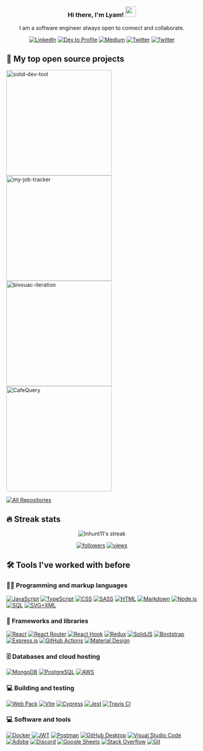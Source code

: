 
<h3 align="center">
  Hi there, I'm Lyam! 
  <img src="https://media.giphy.com/media/hvRJCLFzcasrR4ia7z/giphy.gif" width="28">
</h3>

<p align="center">
  I am a software engineer always open to connect and collaborate.
</p>

<p align="center">
  <a href="https://www.linkedin.com/in/lyamhunt/">
    <img alt="LinkedIn" title="Add me to your network" src="https://img.shields.io/badge/-lyamhunt-blue?logo=Linkedin&logoColor=white&link=https://www.linkedin.com/in/lyamhunt/"/></a> 
    
  <a href="https://dev.to/lnhunt11">
    <img alt="Dev.to Profile" title="Dev.to" src="https://img.shields.io/badge/dev.to-0A0A0A?logo=&logoColor=white)](https://dev.to/lnhunt11"/></a> 
    
  <a href="https://medium.com/@lyamnhunt">
    <img alt="Medium" title="Medium" src="https://img.shields.io/badge/-@lyamhunt-000000?labelColor=000000&logo=Medium&link=https://medium.com/@lyamhunt"/></a>
    
   <a href="https://twitter.com/HuntLyam">
     <img alt="Twitter" title="Twitter" src="https://img.shields.io/badge/-@HuntLyam-1ca0f1?labelColor=1ca0f1&logo=twitter&logoColor=white&link=https://twitter.com/HuntLyam"/></a> 
     
   <a href="mailto:lyamnhunt@gmail.com">
     <img alt="Twitter" title="Gmail" src="https://img.shields.io/badge/-lyamnhunt-c14438?logo=Gmail&logoColor=white&link=mailto:lyamnhunt@gmail.com"/></a> 

</p>

## 📘 My top open source projects

<p align="left">
  <a href="https://github.com/oslabs-beta/solid-dev-tool"><img width="278" src="https://github-readme-stats.vercel.app/api/pin/?username=oslabs-beta&repo=solid-dev-tool&theme=react&bg_color=1F222E&title_color=2f9eff&hide_border=true&icon_color=F8D866&show_icons=false" alt="solid-dev-tool"></a>
  <a href="https://github.com/Jigglypuff-34/my-job-tracker/tree/main"><img width="278" src="https://github-readme-stats.vercel.app/api/pin/?username=jigglypuff-34&repo=my-job-tracker&theme=react&bg_color=1F222E&title_color=2f9eff&hide_border=true&icon_color=F8D866&show_icons=false" alt="my-job-tracker"></a>
  <a href="https://github.com/heat-seeking-devil-chicken1/bivouac-iteration-v2/tree/dev"><img width="278" src="https://github-readme-stats.vercel.app/api/pin/?username=heat-seeking-devil-chicken1&repo=bivouac-iteration-v2&theme=react&bg_color=1F222E&title_color=2f9eff&hide_border=true&icon_color=F8D866&show_icons=false" alt="bivouac-iteration"></a>
  <a href="https://github.com/PinkFairyArmadillos34/CafeQuery/tree/development"><img width="278" src="https://github-readme-stats.vercel.app/api/pin/?username=PinkFairyArmadillos34&repo=CafeQuery&theme=react&bg_color=1F222E&title_color=2f9eff&hide_border=true&icon_color=F8D866&show_icons=false" alt="CafeQuery"></a>
</p>

<p align="left">
  <a href="https://github.com/lnhunt11?tab=repositories&sort=stargazers"><img alt="All Repositories" title="All Repositories" src="https://custom-icon-badges.demolab.com/badge/-All%20Repos-2962FF?style=for-the-badge&logoColor=white&logo=repo"/></a>
</p>


## 🔥 Streak stats

<p align="center">
    <img title="🔥 Get streak stats for your profile at git.io/streak-stats" alt="lnhunt11's streak" src="https://streak-stats.demolab.com/?user=lnhunt11&theme=monokai-metallian&hide_border=true"/>
</p>



<p align="center">
  <a href="https://github.com/lnhunt11?tab=followers">
    <img alt="followers" title="Follow me on Github" src="https://custom-icon-badges.demolab.com/github/followers/lnhunt11?color=ce9927&labelColor=5d5d5d&style=flat&logo=person-add&label=Follow&logoColor=white"/></a>
  <a href="https://github.com/lnhunt11/Simple-View-Counter">
    <img alt="views" title="GitHub profile views" src="https://komarev.com/ghpvc/?username=lnhunt11&label=Profile%20views&color=ce9927&style=flat"/></a>
</p>


## 🛠️ Tools I've worked with before

### 👨‍💻 Programming and markup languages

<p>
    <a href="#"><img alt="JavaScript" src="https://img.shields.io/badge/JavaScript-F7DF1E.svg?logo=javascript&logoColor=black"></a>
    <a href="#"><img alt="TypeScript" src="https://img.shields.io/badge/TypeScript-007ACC.svg?logo=typescript&logoColor=white"></a>
    <a href="#"><img alt="CSS" src="https://img.shields.io/badge/CSS-1572B6.svg?logo=css3&logoColor=white"></a>
    <a href="#"><img alt="SASS" src="https://img.shields.io/badge/SASS-hotpink.svg?logo=SASS&logoColor=white"></a>
    <a href="#"><img alt="HTML" src="https://img.shields.io/badge/HTML-E34F26.svg?logo=html5&logoColor=white"></a>
    <a href="#"><img alt="Markdown" src="https://img.shields.io/badge/Markdown-000000.svg?logo=markdown&logoColor=white"></a>
    <a href="#"><img alt="Node.js" src="https://img.shields.io/badge/Node.js-43853D.svg?logo=node.js&logoColor=white"></a>
    <a href="#"><img alt="SQL" src="https://custom-icon-badges.demolab.com/badge/SQL-025E8C.svg?logo=database&logoColor=white"></a>
    <a href="#"><img alt="SVG+XML" src="https://img.shields.io/badge/SVG%2BXML-e0982c.svg?logo=svg&logoColor=white"></a>
</p>

### 🧰 Frameworks and libraries

<p>
    <a href="#"><img alt="React" src="https://img.shields.io/badge/React-20232a.svg?logo=react&logoColor=%2361DAFB"></a>
    <a href="#"><img alt="React Router" src="https://img.shields.io/badge/React_Router-CA4245?logo=react-router&logoColor=white"></a>
    <a href="#"><img alt="React Hook" src="https://img.shields.io/badge/React%20Hook%20Form-%23EC5990.svg?logo=reacthookform&logoColor=white"></a>
    <a href="#"><img alt="Redux" src="https://img.shields.io/badge/Redux-%23593d88.svg?logo=redux&logoColor=white"></a>
    <a href="#"><img alt="SolidJS" src="https://img.shields.io/badge/SolidJS-2c4f7c?logo=solid&logoColor=c8c9cb"></a>
    <a href="#"><img alt="Bootstrap" src="https://img.shields.io/badge/Bootstrap-7952B3.svg?logo=bootstrap&logoColor=white"></a>
    <a href="#"><img alt="Express.js" src="https://img.shields.io/badge/Express.js-404d59.svg?logo=express&logoColor=white"></a>
    <a href="#"><img alt="GitHub Actions" src="https://img.shields.io/badge/GitHub%20Actions-2671E5.svg?logo=github%20actions&logoColor=white"></a>
    <a href="#"><img alt="Material Design" src="https://img.shields.io/badge/Material%20Design-0081CB.svg?logo=material-design&logoColor=white"></a>
</p>

### 🗄️ Databases and cloud hosting
    
<p>
    <a href="#"><img alt="MongoDB" src ="https://img.shields.io/badge/MongoDB-4ea94b.svg?logo=mongodb&logoColor=white"></a>
    <a href="#"><img alt="PostgreSQL" src ="https://img.shields.io/badge/PostgreSQL-316192.svg?logo=postgresql&logoColor=white"></a>
    <a href="#"><img alt="AWS" src ="https://img.shields.io/badge/AWS-%23FF9900.svg?logo=amazon-aws&logoColor=white"></a>

</p>

### 💻 Building and testing

<p>
    <a href="#"><img alt="Web Pack" src="https://img.shields.io/badge/Webpack-%238DD6F9.svg?slogo=webpack&logoColor=black"></a>
    <a href="#"><img alt="Vite" src="https://img.shields.io/badge/Vite-%23646CFF.svg?logo=vite&logoColor=white"></a>
    <a href="#"><img alt="Cypress" src="https://img.shields.io/badge/-Cypress-%23E5E5E5?logo=cypress&logoColor=058a5e"></a>
    <a href="#"><img alt="Jest" src="https://img.shields.io/badge/-Jest-%23C21325?logo=jest&logoColor=white"></a>
    <a href="#"><img alt="Travis CI" src="https://img.shields.io/badge/Travis%20CI-%232B2F33.svg?logo=travis&logoColor=white"></a>
</p>

### 💻 Software and tools

<p>
    <a href="#"><img alt="Docker" src="https://img.shields.io/badge/docker-%230db7ed.svg?logo=docker&logoColor=white"></a>
    <a href="#"><img alt="JWT" src="https://img.shields.io/badge/JWT-black?logo=JSON%20web%20tokens"></a>
    <a href="#"><img alt="Postman" src="https://img.shields.io/badge/Postman-FF6C37?logo=postman&logoColor=white"></a>
    <a href="#"><img alt="GitHub Desktop" src="https://img.shields.io/badge/GitHub%20Desktop-8034A9.svg?logo=github&logoColor=white"></a>
    <a href="#"><img alt="Visual Studio Code" src="https://img.shields.io/badge/Visual%20Studio%20Code-0078d7.svg?logo=visual-studio-code&logoColor=white"></a>
    <a href="#"><img alt="Adobe" src="https://img.shields.io/badge/Adobe-FF0000.svg?logo=adobe&logoColor=white"></a>
    <a href="#"><img alt="Discord" src="https://img.shields.io/badge/-Discord-5865F2.svg?logo=discord&logoColor=white"></a>
    <a href="#"><img alt="Google Sheets" src="https://img.shields.io/badge/Sheets-34A853.svg?logo=google%20sheets&logoColor=white"></a>
    <a href="#"><img alt="Stack Overflow" src="https://img.shields.io/badge/-Stack%20Overflow-FE7A16?logo=stack-overflow&logoColor=white"></a>
    <a href="#"><img alt="Git" src="https://img.shields.io/badge/Git-F05033.svg?logo=git&logoColor=white"></a>

</p>
